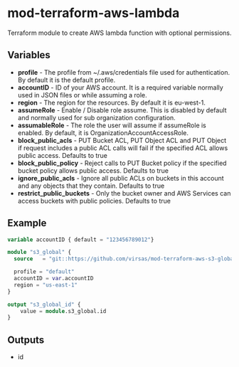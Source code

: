 # mod-terraform-aws-lambda

Terraform module to create AWS lambda function with optional permissions.

## Variables

- **profile** - The profile from ~/.aws/credentials file used for authentication. By default it is the default profile.
- **accountID** - ID of your AWS account. It is a required variable normally used in JSON files or while assuming a role.
- **region** - The region for the resources. By default it is eu-west-1.
- **assumeRole** - Enable / Disable role assume. This is disabled by default and normally used for sub organization configuration.
- **assumableRole** - The role the user will assume if assumeRole is enabled. By default, it is OrganizationAccountAccessRole.
- **block_public_acls** - PUT Bucket ACL, PUT Object ACL and PUT Object if request includes a public ACL calls will fail if the specified ACL allows public access. Defaults to true
- **block_public_policy** - Reject calls to PUT Bucket policy if the specified bucket policy allows public access. Defaults to true
- **ignore_public_acls** - Ignore all public ACLs on buckets in this account and any objects that they contain. Defaults to true
- **restrict_public_buckets** - Only the bucket owner and AWS Services can access buckets with public policies. Defaults to true

## Example

``` terraform
variable accountID { default = "123456789012"}

module "s3_global" {
  source   = "git::https://github.com/virsas/mod-terraform-aws-s3-global.git?ref=v1.0.5"

  profile = "default"
  accountID = var.accountID
  region = "us-east-1"
}

output "s3_global_id" {
    value = module.s3_global.id
}
```

## Outputs

- id